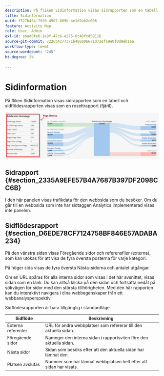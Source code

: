```yaml
---
description: På fliken Sidinformation visas sidrapporten som en tabell och sidflödesrapporten visas som en rosettrapport (fjäril).
title: Sidinformation
uuid: f527b454-7920-4907-869b-4e1d9ab2c606
feature: Activity Map
role: User, Admin
exl-id: abad0feb-1a9f-47c6-a275-6c40fcd59116
source-git-commit: 7226b4c77371b486006671d72efa9e0f0d9eb1ea
workflow-type: tm+mt
source-wordcount: '245'
ht-degree: 2%

---
```


# Sidinformation

På fliken Sidinformation visas sidrapporten som en tabell och sidflödesrapporten visas som en rosettrapport (fjäril).

![](assets/page_flow.png)

## Sidrapport {#section_2335A9EFE57B4A7687B397DF2098CC6B}

I den här panelen visas trafikdata för den webbsida som du besöker. Om du går till en webbsida som inte har sidtaggen Analytics implementerad visas inte panelen.

## Sidflödesrapport {#section_D6EDE78CF7124758BF846E57ADABA234}

På den vänstra sidan visas Föregående sidor och referensfiler (externa), som kan utökas för att visa de fyra översta posterna för varje kategori.

På höger sida visas de fyra översta Nästa-sidorna och antalet utgångar.

Om en URL spåras för alla interna sidor som visas i det här avsnittet, visas sidan som en länk. Du kan alltså klicka på den sidan och fortsätta nedåt på sökvägen för sidor med den största tillhörigheten. Med den här rapporten kan du interaktivt navigera i dina webbegenskaper från ett webbanalysperspektiv.

Sidflödesrapporten är bara tillgänglig i standardläge.

| **Sidflöde** | **Beskrivning** |
|---|---|
| Externa referenter | URL för andra webbplatser som refererar till den aktuella sidan. |
| Föregående sidor | Namnger den interna sidan i rapportsviten före den aktuella sidan. |
| Nästa sidor | Sidan som besöks efter att den aktuella sidan har lämnat den. |
| Platsen avslutas | Nummer som har lämnat webbplatsen helt efter att sidan har visats. |
